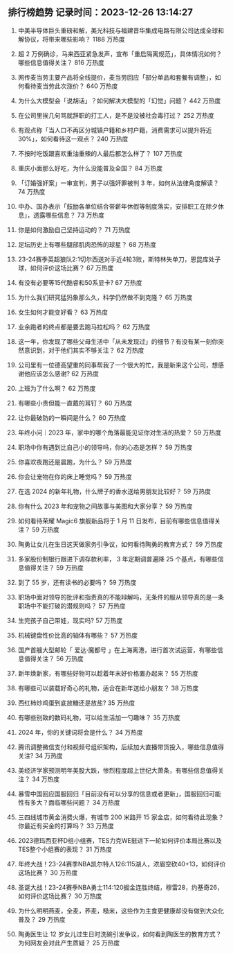 
## 排行榜趋势 记录时间：2023-12-26 13:14:27
  
  1. 中美半导体巨头重磅和解，美光科技与福建晋华集成电路有限公司达成全球和解协议，将带来哪些影响？ 1188 万热度
    
  2. 超 2 万例确诊，马来西亚紧急发声，宣布「重启隔离规范」，具体情况如何？哪些信息值得关注？ 816 万热度
    
  3. 网传麦当劳主要产品将全线提价，麦当劳回应「部分单品和套餐有调整」，如何看待麦当劳此次涨价？ 640 万热度
    
  4. 为什么大模型会「说胡话」？如何解决大模型的「幻觉」问题？ 442 万热度
    
  5. 在公司里挨几句骂就辞职的打工人，是不是没被社会毒打过？ 252 万热度
    
  6. 有观点称「当人口不再区分城镇户籍和乡村户籍，消费需求可以提升将近 30%」，如何看待这一观点？ 240 万热度
    
  7. 不按时吃饭跟喜欢重油重辣的人最后都怎么样了？ 107 万热度
    
  8. 重庆小面那么好吃，为什么没能普及全国？ 84 万热度
    
  9. 「订婚强奸案」一审宣判，男子以强奸罪被判 3 年，如何从法律角度解读？ 74 万热度
    
  10. 中办、国办表示「鼓励各单位结合带薪年休假等制度落实，安排职工在除夕休息」，透露哪些信息？ 73 万热度
    
  11. 你是如何激励自己坚持运动的？ 71 万热度
    
  12. 足坛历史上有哪些腿部肌肉恐怖的球星？ 68 万热度
    
  13. 23-24赛季英超狼队2:1切尔西送对手近4轮3败，斯特林失单刀，恩昆库处子球，如何评价这场比赛？ 67 万热度
    
  14. 有没有必要等15代酷睿和50系显卡? 67 万热度
    
  15. 为什么我们研究猛犸象那么久，科学仍然做不到克隆？ 65 万热度
    
  16. 女生如何才能变好看？ 63 万热度
    
  17. 业余跑者的终点都是要去跑马拉松吗？ 62 万热度
    
  18. 这一年，你发现了哪些父母生活中「从未发现过」的细节？有没有某一刻你突然意识到，对于他们其实不够关注？ 62 万热度
    
  19. 公司里有一位德高望重的同事帮我了一个很大的忙，我是新来这个公司，想感谢他应该怎么感谢? 62 万热度
    
  20. 上班为了什么啊？ 62 万热度
    
  21. 有哪些小贵但能一直戴的耳钉？ 60 万热度
    
  22. 让你最破防的一瞬间是什么？ 60 万热度
    
  23. 年终小问｜2023 年，家中的哪个角落最能见证你对生活的热爱？ 59 万热度
    
  24. 职场中你有遇到比自己小的领导吗，你的心态是怎样？ 59 万热度
    
  25. 你喜欢夜跑还是晨跑，为什么？ 59 万热度
    
  26. 你会让宠物在你的床上睡觉吗？ 59 万热度
    
  27. 在选 2024 的新年礼物，什么牌子的香水送给男朋友比较好？ 59 万热度
    
  28. 你有什么 2023 年和宠物之间故事与美图和大家分享？ 59 万热度
    
  29. 如何看待荣耀 Magic6 旗舰新品将于 1 月 11 日发布，目前有哪些信息值得关注？ 59 万热度
    
  30. 陶勇让女儿在生日这天做家务引争议，如何看待陶勇的教育方式？ 59 万热度
    
  31. 多家股份制银行跟进下调存款利率， 3 年定期调普遍降 25 个基点，有哪些信息值得关注？ 59 万热度
    
  32. 到了 55 岁，还有读书的必要吗？ 59 万热度
    
  33. 职场中面对领导的批评和指责真的不能辩解吗，无条件的服从领导真的是一条职场中不能打破的潜规则吗？ 57 万热度
    
  34. 生完孩子自己带娃，现实吗? 57 万热度
    
  35. 机械键盘性价比高的轴体有哪些？ 57 万热度
    
  36. 国产首艘大型邮轮「 爱达·魔都号 」在上海离港，进行首次试运营，有哪些信息值得关注？ 56 万热度
    
  37. 新年焕新家，有哪些好物可以趁着年末好价格置办起来？ 55 万热度
    
  38. 有哪些可以装载好奇心的礼物，适合在新年送给小朋友？ 38 万热度
    
  39. 西红柿炒鸡蛋到底放糖还是放盐? 35 万热度
    
  40. 有哪些别致的数码礼物，可以给生活加一勺趣味？ 35 万热度
    
  41. 2024 年，你的关键词将会是什么？ 34 万热度
    
  42. 腾讯调整微信支付和视频号组织架构，后续加大直播带货投入，哪些信息值得关注? 34 万热度
    
  43. 美经济学家预测明年美股大跌，惨烈程度超上世纪大萧条，有哪些信息值得关注？ 34 万热度
    
  44. 暴雪中国回应国服回归「目前没有可以分享的信息或者更新」，国服回归可能性有多大？面临哪些问题？ 34 万热度
    
  45. 三四线城市黄金消费火爆，有城市 200 米路开 15 家金店，如何看待此现象？你最近有买金的打算吗？ 33 万热度
    
  46. 2023德玛西亚杯D组小组赛，TES力克WE挺进下一轮如何评价本局比赛以及TES整个小组赛的表现？ 31 万热度
    
  47. 年终大战！23-24赛季NBA凯尔特人126:115湖人，浓眉空砍40+13，如何评价这场比赛？ 30 万热度
    
  48. 圣诞大战！23-24赛季NBA勇士114:120掘金连胜终结，穆雷28，约基奇26，如何评价这场比赛？ 30 万热度
    
  49. 为什么明明燕麦，全麦，荞麦，糙米，这些作为主食更健康却没有做到大众化普及？ 29 万热度
    
  50. 陶勇医生让 12 岁女儿过生日时洗碗引发争议，如何看到陶医生的教育方式？为何网友会对此产生质疑？ 25 万热度
    